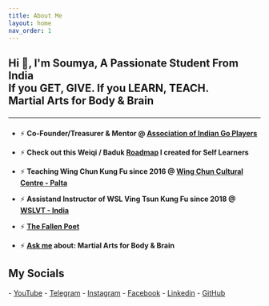 ```yaml
---
title: About Me
layout: home
nav_order: 1
---
```


## Hi 👋, I'm Soumya, A Passionate Student From India<br>If you GET, GIVE. If you LEARN, TEACH.<br>Martial Arts for Body & Brain<hr>

- ⚡ **Co-Founder/Treasurer & Mentor @ <a href="https://aigp.org.in/" target="_blank">Association of Indian Go Players</a>**

- ⚡ **Check out this Weiqi / Baduk <a href="https://soumyak4.github.io/baduk/Roadmap.html" >Roadmap</a> I created for Self Learners**

- ⚡ **Teaching Wing Chun Kung Fu since 2016 @ <a href="https://www.google.com/search?q=Wing+Chun+Cultural+Centre+-+Palta" target="_blank">Wing Chun Cultural Centre - Palta</a>**  

- ⚡ **Assistand Instructor of WSL Ving Tsun Kung Fu since 2018 @ <a href="https://www.google.com/search?q=wslvt+india&ie=UTF-8" target="_blank">WSLVT - India</a>**

- ⚡ **<a href="https://www.miraquill.com/the_fallen_poet" target="_blank">The Fallen Poet</a>**

- ⚡ **<a href="https://t.me/SoumyaK4/" target="_blank">Ask me</a> about: Martial Arts for Body & Brain**

<h2>My Socials</h2>
- <a href="https://www.youtube.com/@SoumyaK4/" target="_blank">YouTube</a> 
- <a href="https://t.me/SoumyaK4/" target="_blank">Telegram</a>
- <a href="https://instagram.com/soumyak4" target="_blank">Instagram</a> 
- <a href="https://fb.com/soumyak4" target="_blank">Facebook</a>
- <a href="https://linkedin.com/in/soumyak4" target="_blank">Linkedin</a> 
- <a href="https://github.com/SoumyaK4" target="_blank">GitHub</a>

